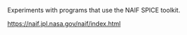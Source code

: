 Experiments with programs that use the NAIF SPICE toolkit.

https://naif.jpl.nasa.gov/naif/index.html
